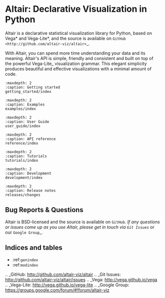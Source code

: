# Altair: Declarative Visualization in Python

Altair is a declarative statistical visualization library for Python, based on
Vega* and Vega-Lite*, and the source is available on
`GitHub <http://github.com/altair-viz/altair>`\_.

With Altair, you can spend more time understanding your data and its meaning.
Altair's API is simple, friendly and consistent and built on top of the
powerful Vega-Lite\_ visualization grammar. This elegant simplicity produces
beautiful and effective visualizations with a minimal amount of code.

```{toctree}
:maxdepth: 2
:caption: Getting started
getting_started/index
```

```{toctree}
:maxdepth: 2
:caption: Examples
examples/index
```

```{toctree}
:maxdepth: 2
:caption: User Guide
user_guide/index
```

```{toctree}
:maxdepth: 2
:caption: API reference
reference/index
```

```{toctree}
:maxdepth: 2
:caption: Tutorials
tutorials/index
```

```{toctree}
:maxdepth: 2
:caption: Development
development/index
```

```{toctree}
:maxdepth: 2
:caption: Release notes
releases/changes
```

## Bug Reports & Questions

Altair is BSD-licensed and the source is available on `GitHub`_. If any
questions or issues come up as you use Altair, please get in touch via
`Git Issues`_ or our `Google Group`\_.

## Indices and tables

- :ref:`genindex`
- :ref:`modindex`

.. \_GitHub: http://github.com/altair-viz/altair
.. \_Git Issues: http://github.com/altair-viz/altair/issues
.. \_Vega: http://vega.github.io/vega
.. \_Vega-Lite: http://vega.github.io/vega-lite
.. \_Google Group: https://groups.google.com/forum/#!forum/altair-viz
